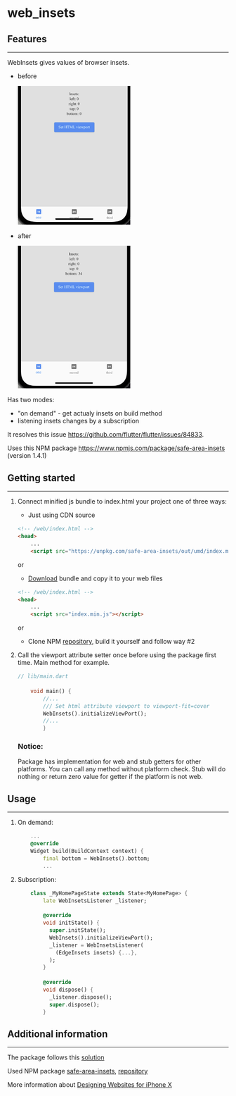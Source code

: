 # web_insets

## Features
***
WebInsets gives values of browser insets.

* before

    <img src="public/before.png" alt="before" width="256"/>

* after

    <img src="public/after.png" alt="after" width="256"/>

Has two modes:
* "on demand" - get actualy insets on build method
* listening insets changes by a subscription

It resolves this issue https://github.com/flutter/flutter/issues/84833. 

Uses this NPM package https://www.npmjs.com/package/safe-area-insets (version 1.4.1)

## Getting started
***
1. Connect minified js bundle to index.html your project one of three ways:
    * Just using CDN source
    ```html
    <!-- /web/index.html -->
    <head>
        ...
        <script src="https://unpkg.com/safe-area-insets/out/umd/index.min.js"></script>
    ```
    or 

    * <p><a href="https://github.com/AndX2/web_insets.git" download>Download</a> bundle and copy it to your web files
    ```html
    <!-- /web/index.html -->
    <head>
        ...
        <script src="index.min.js"></script>
    ```

    or 

    * Clone NPM [repository](https://github.com/zhetengbiji/safeAreaInsets.git), build it yourself and follow way #2 

2. Call the viewport attribute setter once before using the package first time. Main method for example.
    ```dart
    // lib/main.dart

        void main() {
            //...
            /// Set html attribute viewport to viewport-fit=cover
            WebInsets().initializeViewPort();
            //...
            }
    ```
    ### Notice:
    Package has implementation for web and stub getters for other platforms. You can call any method without platform check. Stub will do nothing or return zero value for getter if the platform is not web. 

## Usage
***
1. On demand:
    ```dart
        ...
        @override
        Widget build(BuildContext context) {
            final bottom = WebInsets().bottom;
            ...
    ```
2. Subscription:
    ```dart
        class _MyHomePageState extends State<MyHomePage> {
            late WebInsetsListener _listener;

            @override
            void initState() {
              super.initState();
              WebInsets().initializeViewPort();
              _listener = WebInsetsListener(
                (EdgeInsets insets) {...},
              );
            }

            @override
            void dispose() {
              _listener.dispose();
              super.dispose();
            }

    ```

## Additional information
***
The package follows this [solution](https://github.com/flutter/flutter/issues/84833#issuecomment-890540239)

Used NPM package [safe-area-insets](https://www.npmjs.com/package/safe-area-insets), [repository](https://github.com/zhetengbiji/safeAreaInsets)

More information about [Designing Websites for iPhone X](https://webkit.org/blog/7929/designing-websites-for-iphone-x/)
